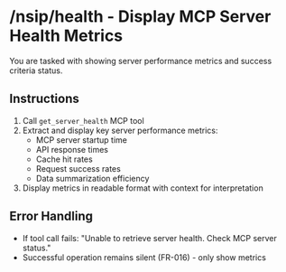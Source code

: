 # /nsip/health - Display MCP Server Health Metrics

You are tasked with showing server performance metrics and success criteria status.

## Instructions

1. Call `get_server_health` MCP tool
2. Extract and display key server performance metrics:
   - MCP server startup time
   - API response times
   - Cache hit rates
   - Request success rates
   - Data summarization efficiency
3. Display metrics in readable format with context for interpretation

## Error Handling

- If tool call fails: "Unable to retrieve server health. Check MCP server status."
- Successful operation remains silent (FR-016) - only show metrics
